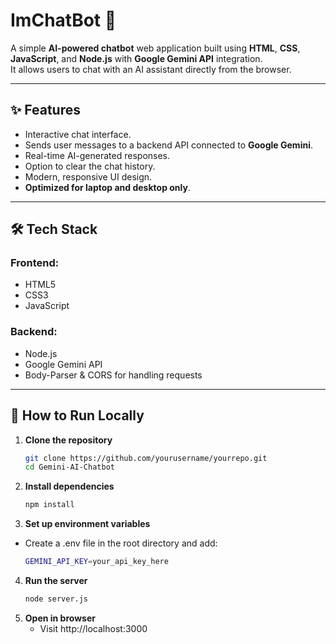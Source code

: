 # ImChatBot 🤖

A simple **AI-powered chatbot** web application built using **HTML**, **CSS**, **JavaScript**, and **Node.js** with **Google Gemini API** integration.  
It allows users to chat with an AI assistant directly from the browser.

---

## ✨ Features

- Interactive chat interface.
- Sends user messages to a backend API connected to **Google Gemini**.
- Real-time AI-generated responses.
- Option to clear the chat history.
- Modern, responsive UI design.
- **Optimized for laptop and desktop only**.

---

## 🛠 Tech Stack

### Frontend:
- HTML5
- CSS3
- JavaScript

### Backend:
- Node.js
- Google Gemini API
- Body-Parser & CORS for handling requests
---

## 🚀 How to Run Locally

1. **Clone the repository**
   ```bash
   git clone https://github.com/yourusername/yourrepo.git
   cd Gemini-AI-Chatbot
2. **Install dependencies**
   ```bash
   npm install
3. **Set up environment variables**
 - Create a .env file in the root directory and add:
   ```bash
   GEMINI_API_KEY=your_api_key_here
4. **Run the server**
   ```bash
   node server.js
5. **Open in browser**
   - Visit http://localhost:3000 
